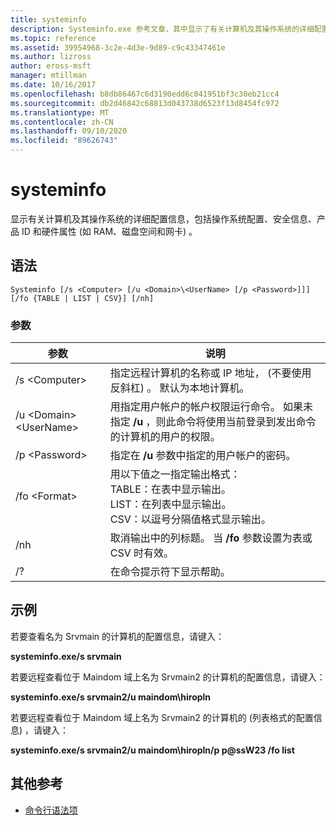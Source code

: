 ```yaml
---
title: systeminfo
description: Systeminfo.exe 参考文章，其中显示了有关计算机及其操作系统的详细配置信息，包括操作系统配置、安全信息、产品 ID 和硬件属性， (如 RAM、磁盘空间和网卡) 。
ms.topic: reference
ms.assetid: 39954968-3c2e-4d3e-9d89-c9c43347461e
ms.author: lizross
author: eross-msft
manager: mtillman
ms.date: 10/16/2017
ms.openlocfilehash: b8db86467c6d3190edd6c041951bf3c30eb21cc4
ms.sourcegitcommit: db2d46842c68813d043738d6523f13d8454fc972
ms.translationtype: MT
ms.contentlocale: zh-CN
ms.lasthandoff: 09/10/2020
ms.locfileid: "89626743"
---
```

# <a name="systeminfo"></a>systeminfo

显示有关计算机及其操作系统的详细配置信息，包括操作系统配置、安全信息、产品 ID 和硬件属性 (如 RAM、磁盘空间和网卡) 。



## <a name="syntax"></a>语法

```
Systeminfo [/s <Computer> [/u <Domain>\<UserName> [/p <Password>]]] [/fo {TABLE | LIST | CSV}] [/nh]
```

### <a name="parameters"></a>参数

|参数|说明|
|---------|-----------|
|/s \<Computer>|指定远程计算机的名称或 IP 地址， (不要使用反斜杠) 。 默认为本地计算机。|
|/u \<Domain>\<UserName>|用指定用户帐户的帐户权限运行命令。 如果未指定 **/u** ，则此命令将使用当前登录到发出命令的计算机的用户的权限。|
|/p \<Password>|指定在 **/u** 参数中指定的用户帐户的密码。|
|/fo \<Format>|用以下值之一指定输出格式：</br>TABLE：在表中显示输出。</br>LIST：在列表中显示输出。</br>CSV：以逗号分隔值格式显示输出。|
|/nh|取消输出中的列标题。 当 **/fo** 参数设置为表或 CSV 时有效。|
|/?|在命令提示符下显示帮助。|

## <a name="examples"></a>示例

若要查看名为 Srvmain 的计算机的配置信息，请键入：

**systeminfo.exe/s srvmain**

若要远程查看位于 Maindom 域上名为 Srvmain2 的计算机的配置信息，请键入：

**systeminfo.exe/s srvmain2/u maindom\hiropln**

若要远程查看位于 Maindom 域上名为 Srvmain2 的计算机的 (列表格式的配置信息) ，请键入：

**systeminfo.exe/s srvmain2/u maindom\hiropln/p p@ssW23 /fo list**

## <a name="additional-references"></a>其他参考

- [命令行语法项](command-line-syntax-key.md)